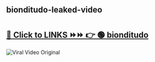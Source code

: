 
 ## bionditudo-leaked-video 

# <h2><a href="https://clipsfans.com/bionditudo&ref=git">🔗 Click to LINKS ⏩⏩ 👉 🟢 bionditudo </a></h2>

<a href="https://clipsfans.com/bionditudo&ref=git" rel="nofollow" data-target="animated-image.originalLink"><img src="https://i.ibb.co.com/xMMVF88/686577567.gif" alt="Viral Video Original" style="max-width: 100%; display: inline-block;" data-target="animated-image.originalImage"></a>
